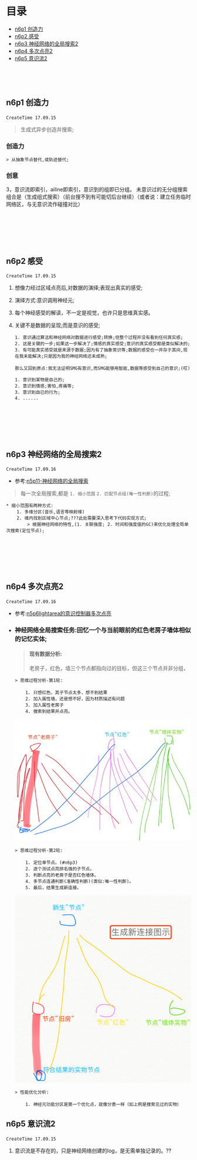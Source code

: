 # 目录

* [n6p1 创造力](#n6p1-创造力)
* [n6p2 感受](#n6p2-感受)
* [n6p3 神经网络的全局搜索2](#n6p3-神经网络的全局搜索2)
* [n6p4 多次点亮2](#n6p4-多次点亮2)
* [n6p5 意识流2](#n6p5-意识流2)


<br><br><br>


## n6p1 创造力
`CreateTime 17.09.15`

> 生成式异步创造并搜索;

### 创造力
	
	> 从抽象节点替代,或轨迹替代;

### 创意

3，意识流即索引，ailine即索引，意识到的组即已分组。
未意识过的无分组搜索组合是（生成组式搜索）（前台搜不到有可能切后台继续）（或者说：建立任务临时网络区，与无意识流作碰撞对比）


<br><br><br><br><br>


## n6p2 感受
`CreateTime 17.09.15`

1. 想像力经过区域点亮后,对数据的演绎;表现出真实的感受;
2. 演绎方式:意识调用神经元;
3. 每个神经感受的解读，不一定是视觉，也许只是思维真实感。

4. 关键不是数据的呈现;而是意识的感受;
	
	```
	1. 意识通过算法和神经网络对数据进行感受;转换;但整个过程并没有看到任何真实感;
	2. 这是关键的一步;如果这一步解决了;情感的真实感受;意识的真实感受都是类似解决的;
	3. 有可能真实感受就是来源于数据;因为有了抽象常识等;数据的感受也一并存于其间,现在我未能解决;只是因为我的神经网络还未成熟;
	
	那么又回到原点:我无法证明SMG有意识,而SMG能够用智能,数据等感受到自己的意识;(哎)
	```

	```
	1. 意识到某物是自己的;
	2. 意识到情感;害怕,疼痛等;
	3. 意识到自已的行为;
	4. ......
	```

<br><br><br><br><br>


## n6p3 神经网络的全局搜索2
`CreateTime 17.09.16`

* 参考:[n5p11-神经网络的全局搜索](Note5.md#n5p11-神经网络的全局搜索)

> 每一次全局搜索,都是 `1. 缩小范围` `2. 匹配节点组(唯一性判断)`的过程;

```	
* 缩小范围有两种方式:
	1. 多维分区(音乐,语言等映射维)
	2. 维内找到区域中心节点;???此处需要深入思考下代码实现方式;
		> 根据神经网络的特性,(1. 关联强度; 2. 时间和强度值的GC)来优化处理全局单次搜索(定位节点);
```



<br><br><br><br><br>

## n6p4 多次点亮2
`CreateTime 17.09.16`

* 参考:[n5p6lightarea的意识控制器多次点亮](Note5.md#n5p6lightarea的意识控制器多次点亮)

* ### 神经网络全局搜索任务:回忆一个与当前眼前的红色老房子墙体相似的记忆实体;

	> #### 现有数据分析:
	> 
	> 老房子，红色，墙三个节点都指向过的目标，但这三个节点并非分组，

	```
	> 思维过程分析-第1轮:
		
		1. 只想红色，其子节点太多，想不到结果
		2. 加入属性墙，还是想不好，因为材质描述有问题
		3. 加入属性老房子
		4. 搜索到结果并点亮。
	```
	
	![](img/4.jpg)
	
	```
	> 思维过程分析-第2轮:
	
		1. 定位单节点。(#n6p3)
		2. 逐个测试点亮排名强的子节点。
		3. 判断点亮的老房子是否红色墙体。
		4. 多节点连通判断(准确性判断)(类似:唯一性判断)。
		5. 最后，结果生成新连接。
	```
	
	![](img/5.png)
	
	```
	> 性能优化分析:
	
		1. 神经元功能分区是第一个优化点，就像分表一样（如上例是搜索见过的实物）
	
	```

## n6p5 意识流2
`CreateTime 17.09.15`

1. 意识流是不存在的，只是神经网络创建的log，是无需单独记录的。??







	


	































